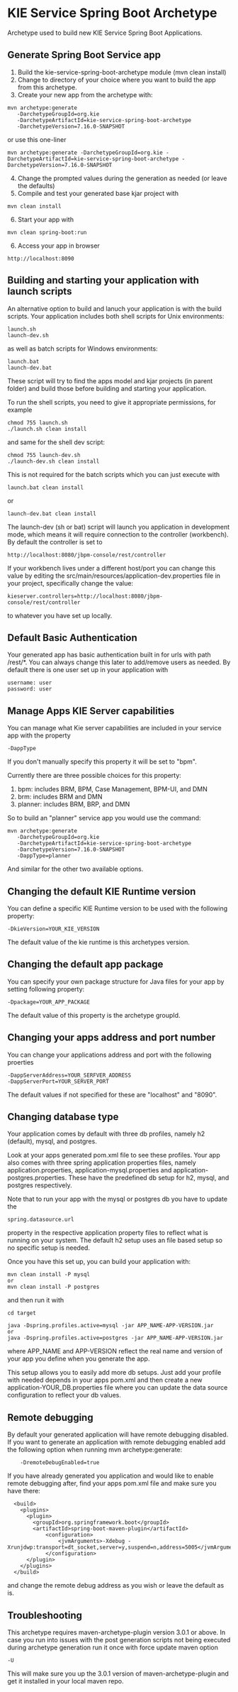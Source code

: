 # KIE Service Spring Boot Archetype

Archetype used to build new KIE Service Spring Boot Applications.

Generate Spring Boot Service app
-----------------------------------
1. Build the kie-service-spring-boot-archetype module (mvn clean install)
2. Change to directory of your choice where you want to build the 
app from this archetype.
3. Create your new app from the archetype with:
```
mvn archetype:generate 
   -DarchetypeGroupId=org.kie 
   -DarchetypeArtifactId=kie-service-spring-boot-archetype 
   -DarchetypeVersion=7.16.0-SNAPSHOT
```
or use this one-liner

```
mvn archetype:generate -DarchetypeGroupId=org.kie -DarchetypeArtifactId=kie-service-spring-boot-archetype -DarchetypeVersion=7.16.0-SNAPSHOT
```
4. Change the prompted values during the generation as needed (or leave the defaults)
5. Compile and test your generated base kjar project with 
```
mvn clean install
```
6. Start your app with
```
mvn clean spring-boot:run
```
6. Access your app in browser
```
http://localhost:8090
```

Building and starting your application with launch scripts
-----------------------------------
An alternative option to build and lanuch your application is with the build scripts. Your application
includes both shell scripts for Unix environments:
```
launch.sh
launch-dev.sh
```
as well as batch scripts for Windows environments:
```
launch.bat
launch-dev.bat
```


These script will try to find the apps model and kjar projects (in parent folder) and build
those before building and starting your application.

To run the shell scripts, you need to give it appropriate permissions, for example
```
chmod 755 launch.sh
./launch.sh clean install
```

and same for the shell dev script:
```
chmod 755 launch-dev.sh
./launch-dev.sh clean install
```

This is not required for the batch scripts which you can just execute with
```
launch.bat clean install
```
or 
```
launch-dev.bat clean install
```

The launch-dev (sh or bat) script will launch you application in development mode, which means it will require
connection to the controller (workbench). By default the controller is set to
```
http://localhost:8080/jbpm-console/rest/controller
```

If your workbench lives under a different host/port
you can change this value by editing the src/main/resources/application-dev.properties file in your 
project, specifically change the value:
```
kieserver.controllers=http://localhost:8080/jbpm-console/rest/controller
```
to whatever you have set up locally.

Default Basic Authentication
-----------------------------------
Your generated app has basic authentication built in for urls with path /rest/*. You can always change this later to add/remove users as needed.
By default there is one user set up in your application with
```
username: user
password: user
```

Manage Apps KIE Server capabilities
-----------------------------------
You can manage what Kie server capabilities are included in your 
service app with the property
```
-DappType
```
If you don't manually specify this property
it will be set to "bpm".

Currently there are three possible choices 
for this property:
1. bpm: includes BRM, BPM, Case Management, BPM-UI, and DMN
2. brm: includes BRM and DMN
3. planner: includes BRM, BRP, and DMN

So to build an "planner" service app you would use the command:
```
mvn archetype:generate 
   -DarchetypeGroupId=org.kie 
   -DarchetypeArtifactId=kie-service-spring-boot-archetype 
   -DarchetypeVersion=7.16.0-SNAPSHOT
   -DappType=planner
```
And similar for the other two available options.

Changing the default KIE Runtime version
-----------------------------------
You can define a specific KIE Runtime version to be used with the following property:
```
-DkieVersion=YOUR_KIE_VERSION
```

The default value of the kie runtime is this archetypes version.

Changing the default app package
-----------------------------------
You can specify your own package structure for Java files for your app by setting following property:
```
-Dpackage=YOUR_APP_PACKAGE
```

The default value of this property is the archetype groupId. 


Changing your apps address and port number
-----------------------------------
You can change your applications address and port with the following proerties
```
-DappServerAddress=YOUR_SERFVER_ADDRESS
-DappServerPort=YOUR_SERVER_PORT
```

The default values if not specified for these are "localhost" and "8090".

Changing database type
-----------------------------------
Your application comes by default with three db profiles, namely h2 (default), mysql, and postgres.

Look at your apps generated pom.xml file to see these profiles. 
Your app also comes with three spring application properties files, namely
application.properties, application-mysql.properties and application-postgres.properties.
These have the predefined db setup for h2, mysql, and postgres respectively.

Note that to run your app with the mysql or postgres db you have to update the
```
spring.datasource.url
```
property in the respective application property files to reflect what is running on your system.
The default h2 setup uses an file based setup so no specific setup is needed.

Once you have this set up, you can build your application with:

```
mvn clean install -P mysql
or
mvn clean install -P postgres
```

and then run it with

```
cd target

java -Dspring.profiles.active=mysql -jar APP_NAME-APP-VERSION.jar
or
java -Dspring.profiles.active=postgres -jar APP_NAME-APP-VERSION.jar
```
where APP_NAME and APP-VERSION reflect the real name and version of your app you define 
when you generate the app.

This setup allows you to easily add more db setups. Just add your profile with
needed depends in your apps pom.xml and then create a new application-YOUR_DB.properties
file where you can update the data source configuration to reflect your db values.

Remote debugging
-----------------------------------
By default your generated application will have remote debugging disabled. If you want 
to generate an application with remote debugging enabled add the following option when 
running mvn archetype:generate:

```
    -DremoteDebugEnabled=true
```

If you have already generated you application and would like to enable remote debugging after,
find your apps pom.xml file and make sure you have there:

```
  <build>
    <plugins>
      <plugin>
        <groupId>org.springframework.boot</groupId>
        <artifactId>spring-boot-maven-plugin</artifactId>
            <configuration>
                <jvmArguments>-Xdebug -Xrunjdwp:transport=dt_socket,server=y,suspend=n,address=5005</jvmArguments>
            </configuration>
      </plugin>
    </plugins>
  </build>
```

and change the remote debug address as you wish or leave the default as is.

Troubleshooting
-----------------------------------
This archetype requires maven-archetype-plugin version 3.0.1 or above.
In case you run into issues with the post generation scripts 
not being executed during archetype generation run it once with
force update maven option
```
-U 
```
This will make sure you up the 3.0.1 version of maven-archetype-plugin
and get it installed in your local maven repo.
